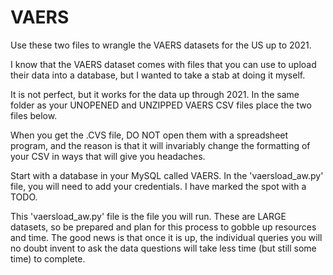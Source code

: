 # VAERS
Use these two files to wrangle the VAERS datasets for the US up to 2021.

I know that the VAERS dataset comes with files that you can use to upload their data into a database, but I wanted to take a stab at doing it myself.

It is not perfect, but it works for the data up through 2021. In the same folder as your UNOPENED and UNZIPPED VAERS CSV files place the two files below.

When you get the .CVS file, DO NOT open them with a spreadsheet program, and the reason is that it will invariably change the formatting of your CSV in ways that will give you headaches.

Start with a database in your MySQL called VAERS. In the 'vaersload_aw.py' file, you will need to add your credentials. I have marked the spot with a TODO.

This 'vaersload_aw.py' file is the file you will run.  These are LARGE datasets, so be prepared and plan for this process to gobble up resources and time.  The good news is that once it is up, the individual queries you will no doubt invent to ask the data questions will take less time (but still some time) to complete.

